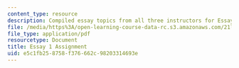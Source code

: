 ```yaml
---
content_type: resource
description: Compiled essay topics from all three instructors for Essay 2.
file: /media/https%3A/open-learning-course-data-rc.s3.amazonaws.com/21l-017-the-art-of-the-probable-literature-and-probability-spring-2008/e5c1fb258758f376662c98203314693e_essay1_compiled.pdf
file_type: application/pdf
resourcetype: Document
title: Essay 1 Assignment
uid: e5c1fb25-8758-f376-662c-98203314693e
---
```


